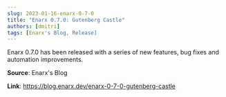 ```yaml
---
slug: 2023-01-16-enarx-0-7-0
title: "Enarx 0.7.0: Gutenberg Castle"
authors: [dmitri]
tags: [Enarx's Blog, Release]
---
```

Enarx 0.7.0 has been released with a series of new features, bug fixes and automation improvements.

**Source**: Enarx's Blog

**Link**: https://blog.enarx.dev/enarx-0-7-0-gutenberg-castle
